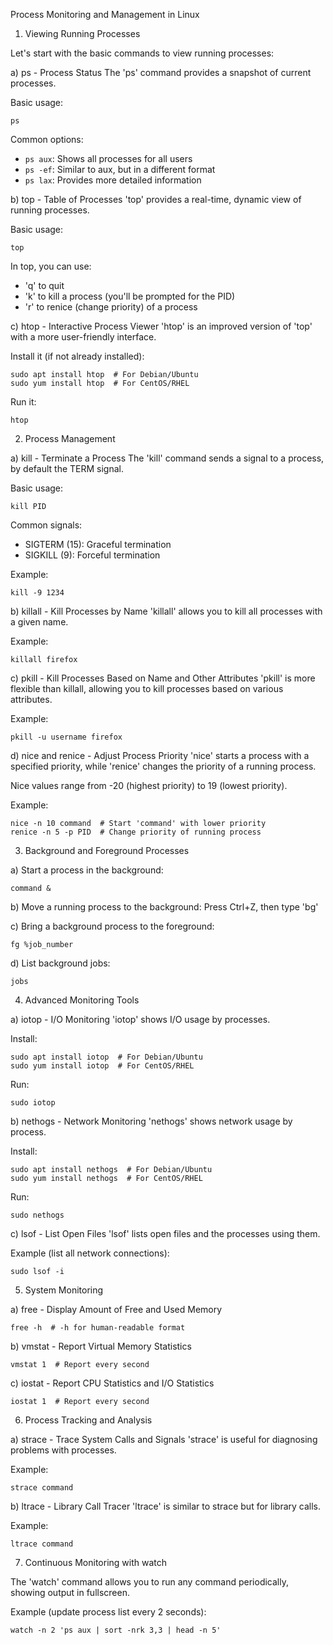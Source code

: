 Process Monitoring and Management in Linux

1. Viewing Running Processes

Let's start with the basic commands to view running processes:

a) ps - Process Status
The 'ps' command provides a snapshot of current processes.

Basic usage:
```
ps
```

Common options:
- `ps aux`: Shows all processes for all users
- `ps -ef`: Similar to aux, but in a different format
- `ps lax`: Provides more detailed information

b) top - Table of Processes
'top' provides a real-time, dynamic view of running processes.

Basic usage:
```
top
```

In top, you can use:
- 'q' to quit
- 'k' to kill a process (you'll be prompted for the PID)
- 'r' to renice (change priority) of a process

c) htop - Interactive Process Viewer
'htop' is an improved version of 'top' with a more user-friendly interface.

Install it (if not already installed):
```
sudo apt install htop  # For Debian/Ubuntu
sudo yum install htop  # For CentOS/RHEL
```

Run it:
```
htop
```

2. Process Management

a) kill - Terminate a Process
The 'kill' command sends a signal to a process, by default the TERM signal.

Basic usage:
```
kill PID
```

Common signals:
- SIGTERM (15): Graceful termination
- SIGKILL (9): Forceful termination

Example:
```
kill -9 1234
```

b) killall - Kill Processes by Name
'killall' allows you to kill all processes with a given name.

Example:
```
killall firefox
```

c) pkill - Kill Processes Based on Name and Other Attributes
'pkill' is more flexible than killall, allowing you to kill processes based on various attributes.

Example:
```
pkill -u username firefox
```

d) nice and renice - Adjust Process Priority
'nice' starts a process with a specified priority, while 'renice' changes the priority of a running process.

Nice values range from -20 (highest priority) to 19 (lowest priority).

Example:
```
nice -n 10 command  # Start 'command' with lower priority
renice -n 5 -p PID  # Change priority of running process
```

3. Background and Foreground Processes

a) Start a process in the background:
```
command &
```

b) Move a running process to the background:
Press Ctrl+Z, then type 'bg'

c) Bring a background process to the foreground:
```
fg %job_number
```

d) List background jobs:
```
jobs
```

4. Advanced Monitoring Tools

a) iotop - I/O Monitoring
'iotop' shows I/O usage by processes.

Install:
```
sudo apt install iotop  # For Debian/Ubuntu
sudo yum install iotop  # For CentOS/RHEL
```

Run:
```
sudo iotop
```

b) nethogs - Network Monitoring
'nethogs' shows network usage by process.

Install:
```
sudo apt install nethogs  # For Debian/Ubuntu
sudo yum install nethogs  # For CentOS/RHEL
```

Run:
```
sudo nethogs
```

c) lsof - List Open Files
'lsof' lists open files and the processes using them.

Example (list all network connections):
```
sudo lsof -i
```

5. System Monitoring

a) free - Display Amount of Free and Used Memory
```
free -h  # -h for human-readable format
```

b) vmstat - Report Virtual Memory Statistics
```
vmstat 1  # Report every second
```

c) iostat - Report CPU Statistics and I/O Statistics
```
iostat 1  # Report every second
```

6. Process Tracking and Analysis

a) strace - Trace System Calls and Signals
'strace' is useful for diagnosing problems with processes.

Example:
```
strace command
```

b) ltrace - Library Call Tracer
'ltrace' is similar to strace but for library calls.

Example:
```
ltrace command
```

7. Continuous Monitoring with watch

The 'watch' command allows you to run any command periodically, showing output in fullscreen.

Example (update process list every 2 seconds):
```
watch -n 2 'ps aux | sort -nrk 3,3 | head -n 5'
```

